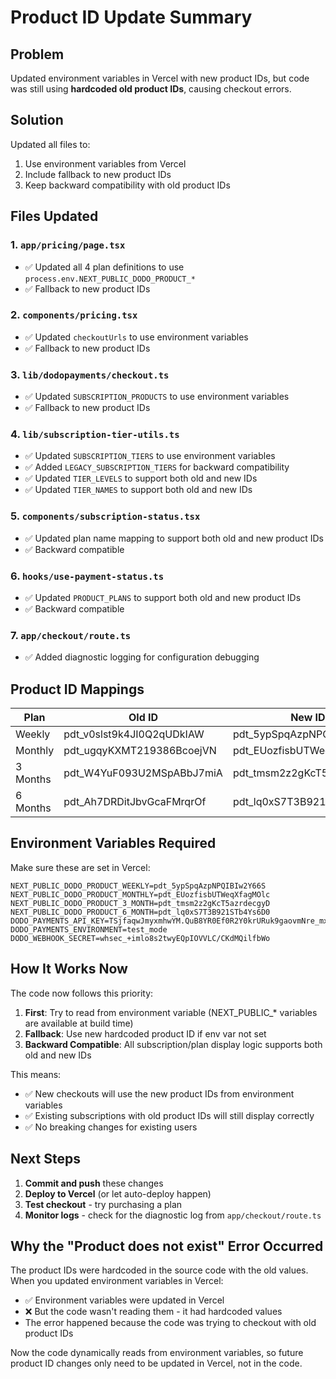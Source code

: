 # Product ID Update Summary

## Problem
Updated environment variables in Vercel with new product IDs, but code was still using **hardcoded old product IDs**, causing checkout errors.

## Solution
Updated all files to:
1. Use environment variables from Vercel
2. Include fallback to new product IDs
3. Keep backward compatibility with old product IDs

## Files Updated

### 1. `app/pricing/page.tsx`
- ✅ Updated all 4 plan definitions to use `process.env.NEXT_PUBLIC_DODO_PRODUCT_*`
- ✅ Fallback to new product IDs

### 2. `components/pricing.tsx`
- ✅ Updated `checkoutUrls` to use environment variables
- ✅ Fallback to new product IDs

### 3. `lib/dodopayments/checkout.ts`
- ✅ Updated `SUBSCRIPTION_PRODUCTS` to use environment variables
- ✅ Fallback to new product IDs

### 4. `lib/subscription-tier-utils.ts`
- ✅ Updated `SUBSCRIPTION_TIERS` to use environment variables
- ✅ Added `LEGACY_SUBSCRIPTION_TIERS` for backward compatibility
- ✅ Updated `TIER_LEVELS` to support both old and new IDs
- ✅ Updated `TIER_NAMES` to support both old and new IDs

### 5. `components/subscription-status.tsx`
- ✅ Updated plan name mapping to support both old and new product IDs
- ✅ Backward compatible

### 6. `hooks/use-payment-status.ts`
- ✅ Updated `PRODUCT_PLANS` to support both old and new product IDs
- ✅ Backward compatible

### 7. `app/checkout/route.ts`
- ✅ Added diagnostic logging for configuration debugging

## Product ID Mappings

| Plan | Old ID | New ID |
|------|--------|--------|
| Weekly | pdt_v0slst9k4JI0Q2qUDkIAW | pdt_5ypSpqAzpNPQIBIw2Y66S |
| Monthly | pdt_ugqyKXMT219386BcoejVN | pdt_EUozfisbUTWeqXfagMOlc |
| 3 Months | pdt_W4YuF093U2MSpABbJ7miA | pdt_tmsm2z2gKcT5azrdecgyD |
| 6 Months | pdt_Ah7DRDitJbvGcaFMrqrOf | pdt_lq0xS7T3B921STb4Ys6D0 |

## Environment Variables Required

Make sure these are set in Vercel:
```env
NEXT_PUBLIC_DODO_PRODUCT_WEEKLY=pdt_5ypSpqAzpNPQIBIw2Y66S
NEXT_PUBLIC_DODO_PRODUCT_MONTHLY=pdt_EUozfisbUTWeqXfagMOlc
NEXT_PUBLIC_DODO_PRODUCT_3_MONTH=pdt_tmsm2z2gKcT5azrdecgyD
NEXT_PUBLIC_DODO_PRODUCT_6_MONTH=pdt_lq0xS7T3B921STb4Ys6D0
DODO_PAYMENTS_API_KEY=TSjfaqwJmyxmhwYM.QuB8YR0Ef0R2Y0krURuk9gaovmNre_mxhwbukvllmxD9mUQW
DODO_PAYMENTS_ENVIRONMENT=test_mode
DODO_WEBHOOK_SECRET=whsec_+imlo8s2twyEQpIOVVLC/CKdMQilfbWo
```

## How It Works Now

The code now follows this priority:
1. **First**: Try to read from environment variable (NEXT_PUBLIC_* variables are available at build time)
2. **Fallback**: Use new hardcoded product ID if env var not set
3. **Backward Compatible**: All subscription/plan display logic supports both old and new IDs

This means:
- ✅ New checkouts will use the new product IDs from environment variables
- ✅ Existing subscriptions with old product IDs will still display correctly
- ✅ No breaking changes for existing users

## Next Steps

1. **Commit and push** these changes
2. **Deploy to Vercel** (or let auto-deploy happen)
3. **Test checkout** - try purchasing a plan
4. **Monitor logs** - check for the diagnostic log from `app/checkout/route.ts`

## Why the "Product does not exist" Error Occurred

The product IDs were hardcoded in the source code with the old values. When you updated environment variables in Vercel:
- ✅ Environment variables were updated in Vercel
- ❌ But the code wasn't reading them - it had hardcoded values
- The error happened because the code was trying to checkout with old product IDs

Now the code dynamically reads from environment variables, so future product ID changes only need to be updated in Vercel, not in the code.

